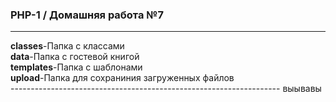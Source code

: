 <h3>PHP-1 / Домашняя работа №7</h3>
<hr>
<strong>classes</strong>-Папка с классами<br>
<strong>data</strong>-Папка с гостевой книгой<br>
<strong>templates</strong>-Папка с шаблонами<br>
<strong>upload</strong>-Папка для сохраниния загруженных файлов<br>
-------------------------------------------------------------------
выывавы

